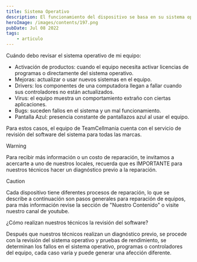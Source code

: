 ```yaml
---
title: Sistema Operativo
description: El funcionamiento del dispositivo se basa en su sistema operativo y programas para el control de cada componente.
heroImage: /images/contents/197.png
pubDate: Jul 08 2022
tags: 
    - articulo
---
```


Cuándo debo revisar el sistema operativo de mi equipo:

- Activación de productos: cuando el equipo necesita activar licencias de programas o directamente del sistema operativo.
- Mejoras: actualizar o usar nuevos sistemas en el equipo.
- Drivers: los componentes de una computadora llegan a fallar cuando sus controladores no están actualizados.
- Virus: el equipo muestra un comportamiento extraño con ciertas aplicaciones.
- Bugs: suceden fallos en el sistema y un mal funcionamiento.
- Pantalla Azul: presencia constante de pantallazos azul al usar el equipo.

Para estos casos, el equipo de TeamCellmania cuenta con el servicio de revisión del software del sistema para todas las marcas.

> [!WARNING]
> Para recibir más información o un costo de reparación, te invitamos a acercarte a uno de nuestros locales, recuerda que es IMPORTANTE para nuestros técnicos hacer un diagnóstico previo a la reparación.

> [!CAUTION]
> Cada dispositivo tiene diferentes procesos de reparación, lo que se describe a continuación son pasos generales para reparación de equipos, para más información revise la sección de \"Nuestro Contenido\" o visite nuestro canal de youtube.

¿Cómo realizan nuestros técnicos la revisión del software?

Después que nuestros técnicos realizan un diagnóstico previo, se procede con la revisión del sistema operativo y pruebas de rendimiento, se determinan los fallos en el sistema operativo, programas o controladores del equipo, cada caso varía y puede generar una afección diferente.
